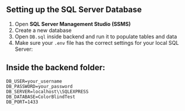 ## Setting up the SQL Server Database

1. Open **SQL Server Management Studio (SSMS)**
2. Create a new database
3. Open `DB.sql` inside backend and run it to populate tables and data
4. Make sure your `.env` file has the correct settings for your local SQL Server:


## Inside the backend folder:
```env
DB_USER=your_username
DB_PASSWORD=your_password
DB_SERVER=localhost\\SQLEXPRESS
DB_DATABASE=ColorBlindTest
DB_PORT=1433